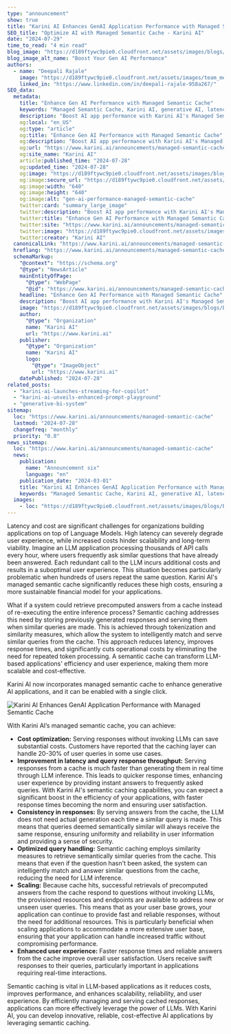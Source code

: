 ```yaml
---
type: "announcement"
show: true
title: "Karini AI Enhances GenAI Application Performance with Managed Semantic Cache"
SEO_title: "Optimize AI with Managed Semantic Cache - Karini AI"
date: "2024-07-29"
time_to_read: "4 min read"
blog_image: "https://d189ftywc9pie0.cloudfront.net/assets/images/blogs/Boost-Your-Gen-AI-Performance.png"
blog_image_alt_name: "Boost Your Gen AI Performance"
authors:
  - name: "Deepali Rajale"
    image: "https://d189ftywc9pie0.cloudfront.net/assets/images/team_members/deepali-rajale.png"
    linked_in: "https://www.linkedin.com/in/deepali-rajale-958a267/"
SEO_data:
  metadata:
    title: "Enhance Gen AI Performance with Managed Semantic Cache"
    keywords: "Managed Semantic Cache, Karini AI, generative AI, latency reduction, cost optimization, LLM applications, AI performance"
    description: "Boost AI app performance with Karini AI's Managed Semantic Cache. Reduce latency, cut costs, and enhance user experience. Learn more about our advanced caching solutions."
    og:local: "en_US"
    og:type: "article"
    og:title: "Enhance Gen AI Performance with Managed Semantic Cache"
    og:description: "Boost AI app performance with Karini AI's Managed Semantic Cache. Reduce latency, cut costs, and enhance user experience. Learn more about our advanced caching solutions."
    og:url: "https://www.karini.ai/announcements/managed-semantic-cache"
    og:site_name: "Karini AI"
    article:published_time: "2024-07-28"
    og:updated_time: "2024-07-28"
    og:image: "https://d189ftywc9pie0.cloudfront.net/assets/images/blogs/Boost-Your-Gen-AI-Performance.png&w=640&q=75"
    og:image:secure_url: "https://d189ftywc9pie0.cloudfront.net/assets/images/blogs/Boost-Your-Gen-AI-Performance.png&w=640&q=75"
    og:image:width: "640"
    og:image:height: "640"
    og:image:alt: "gen-ai-performance-managed-semantic-cache"
    twitter:card: "summary_large_image"
    twitter:description: "Boost AI app performance with Karini AI's Managed Semantic Cache. Reduce latency, cut costs, and enhance user experience. Learn more about our advanced caching solutions."
    twitter:title: "Enhance Gen AI Performance with Managed Semantic Cache"
    twitter:site: "https://www.karini.ai/announcements/managed-semantic-cache"
    twitter:image: "https://d189ftywc9pie0.cloudfront.net/assets/images/blogs/Boost-Your-Gen-AI-Performance.png&w=640&q=75"
    twitter:creator: "Karini AI"
  canonicalLink: "https://www.karini.ai/announcements/managed-semantic-cache"
  hreflang: "https://www.karini.ai/announcements/managed-semantic-cache"
  schemaMarkup:
    "@context": "https://schema.org"
    "@type": "NewsArticle"
    mainEntityOfPage:
      "@type": "WebPage"
      "@id": "https://www.karini.ai/announcements/managed-semantic-cache"
    headline: "Enhance Gen AI Performance with Managed Semantic Cache"
    description: "Boost AI app performance with Karini AI's Managed Semantic Cache. Reduce latency, cut costs, and enhance user experience. Learn more about our advanced caching solutions."
    image: "https://d189ftywc9pie0.cloudfront.net/assets/images/blogs/Boost-Your-Gen-AI-Performance.png&w=640&q=75"
    author:
      "@type": "Organization"
      name: "Karini AI"
      url: "https://www.karini.ai"
    publisher:
      "@type": "Organization"
      name: "Karini AI"
      logo:
        "@type": "ImageObject"
        url: "https://www.karini.ai"
    datePublished: "2024-07-28"
related_posts:
  - "karini-ai-launches-streaming-for-copilot"
  - "karini-ai-unveils-enhanced-prompt-playground"
  - "generative-bi-system"
sitemap:
  loc: "https://www.karini.ai/announcements/managed-semantic-cache"
  lastmod: "2024-07-28"
  changefreq: "monthly"
  priority: "0.8"
news_sitemap:
  loc: "https://www.karini.ai/announcements/managed-semantic-cache"
  news:
    publication:
      name: "Announcement six"
      language: "en"
    publication_date: "2024-03-01"
    title: "Karini AI Enhances GenAI Application Performance with Managed Semantic Cache"
    keywords: "Managed Semantic Cache, Karini AI, generative AI, latency reduction, cost optimization, LLM applications, AI performance"
  images:
    - loc: "https://d189ftywc9pie0.cloudfront.net/assets/images/blogs/Boost-Your-Gen-AI-Performance.png"
---
```


Latency and cost are significant challenges for organizations building applications on top of Language Models. High latency can severely degrade user experience, while increased costs hinder scalability and long-term viability. Imagine an LLM application processing thousands of API calls every hour, where users frequently ask similar questions that have already been answered. Each redundant call to the LLM incurs additional costs and results in a suboptimal user experience. This situation becomes particularly problematic when hundreds of users repeat the same question. Karini AI's managed semantic cache significantly reduces these high costs, ensuring a more sustainable financial model for your applications.

What if a system could retrieve precomputed answers from a cache instead of re-executing the entire inference process? Semantic caching addresses this need by storing previously generated responses and serving them when similar queries are made. This is achieved through tokenization and similarity measures, which allow the system to intelligently match and serve similar queries from the cache. This approach reduces latency, improves response times, and significantly cuts operational costs by eliminating the need for repeated token processing. A semantic cache can transform LLM-based applications' efficiency and user experience, making them more scalable and cost-effective.

Karini AI now incorporates managed semantic cache to enhance generative AI applications, and it can be enabled with a single click.

![Karini AI Enhances GenAI Application Performance with Managed Semantic Cache](https://d189ftywc9pie0.cloudfront.net/assets/images/blogs/semantic_cache_drawio.png)

With Karini AI’s managed semantic cache, you can achieve:

- **Cost optimization:** Serving responses without invoking LLMs can save substantial costs. Customers have reported that the caching layer can handle 20-30% of user queries in some use cases.
- **Improvement in latency and query response throughput:** Serving responses from a cache is much faster than generating them in real time through LLM inference. This leads to quicker response times, enhancing user experience by providing instant answers to frequently asked queries. With Karini AI's semantic caching capabilities, you can expect a significant boost in the efficiency of your applications, with faster response times becoming the norm and ensuring user satisfaction.
- **Consistency in responses:** By serving answers from the cache, the LLM does not need actual generation each time a similar query is made. This means that queries deemed semantically similar will always receive the same response, ensuring uniformity and reliability in user information and providing a sense of security.
- **Optimized query handling:** Semantic caching employs similarity measures to retrieve semantically similar queries from the cache. This means that even if the question hasn't been asked, the system can intelligently match and answer similar questions from the cache, reducing the need for LLM inference.
- **Scaling:** Because cache hits, successful retrievals of precomputed answers from the cache respond to questions without invoking LLMs, the provisioned resources and endpoints are available to address new or unseen user queries. This means that as your user base grows, your application can continue to provide fast and reliable responses, without the need for additional resources. This is particularly beneficial when scaling applications to accommodate a more extensive user base, ensuring that your application can handle increased traffic without compromising performance.
- **Enhanced user experience:** Faster response times and reliable answers from the cache improve overall user satisfaction. Users receive swift responses to their queries, particularly important in applications requiring real-time interactions.

Semantic caching is vital in LLM-based applications as it reduces costs, improves performance, and enhances scalability, reliability, and user experience. By efficiently managing and serving cached responses, applications can more effectively leverage the power of LLMs. With Karini AI, you can develop innovative, reliable, cost-effective AI applications by leveraging semantic caching.
